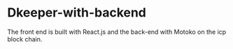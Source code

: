 # Dkeeper-with-backend

The front end is built with React.js and the back-end with Motoko on the icp block chain.
